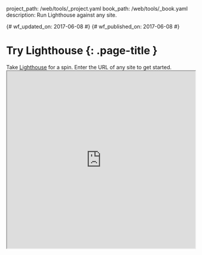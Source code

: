 project_path: /web/tools/_project.yaml book_path: /web/tools/_book.yaml description: Run Lighthouse against any site.

{# wf_updated_on: 2017-06-08 #} {# wf_published_on: 2017-06-08 #}

# Try Lighthouse {: .page-title } 

<style>
.devsite-section-nav,
.devsite-page-nav {
  display: none;
}
.devsite-article {
  margin-left: 0 !important;
  width: 100% !important;
}
.lighthouse-frame {
  height: 475px;
  width: 100%;
}
</style>

 

Take [Lighthouse](/web/tools/lighthouse/) for a spin. Enter the URL of any site to get started. <iframe src="https://lighthouse-ci.appspot.com/try"
        scrolling="no" class="lighthouse-frame" mark="crwd-mark"></iframe>